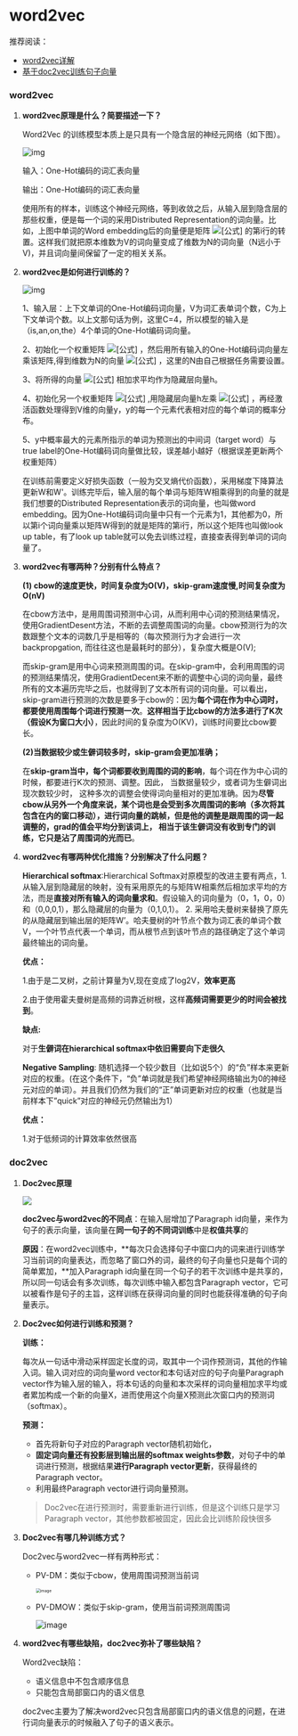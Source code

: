 # word2vec

推荐阅读：

- [word2vec详解](https://zhuanlan.zhihu.com/p/61635013)
- [基于doc2vec训练句子向量](https://zhuanlan.zhihu.com/p/36886191)



### word2vec

1. **word2vec原理是什么？简要描述一下？**

   Word2Vec 的训练模型本质上是只具有一个隐含层的神经元网络（如下图）。

   

   ![img](https://pic2.zhimg.com/80/v2-acb489ea3c71bcf8d9ec46b3e47e6c25_720w.jpg)

   

   输入：One-Hot编码的词汇表向量
   
   输出：One-Hot编码的词汇表向量
   
   使用所有的样本，训练这个神经元网络，等到收敛之后，从输入层到隐含层的那些权重，便是每一个词的采用Distributed Representation的词向量。比如，上图中单词的Word embedding后的向量便是矩阵 ![[公式]](https://www.zhihu.com/equation?tex=W_%7BV%C3%97N%7D) 的第i行的转置。这样我们就把原本维数为V的词向量变成了维数为N的词向量（N远小于V)，并且词向量间保留了一定的相关关系。



2. **word2vec是如何进行训练的？**

   ![img](https://pic4.zhimg.com/80/v2-8fcd03fa3dad0cf4d0af1a890ace5193_720w.jpg)

   1、输入层：上下文单词的One-Hot编码词向量，V为词汇表单词个数，C为上下文单词个数。以上文那句话为例，这里C=4，所以模型的输入是（is,an,on,the）4个单词的One-Hot编码词向量。

   2、初始化一个权重矩阵 ![[公式]](https://www.zhihu.com/equation?tex=W_%7BV%C3%97N%7D) ，然后用所有输入的One-Hot编码词向量左乘该矩阵,得到维数为N的向量 ![[公式]](https://www.zhihu.com/equation?tex=%CF%89_1+%CF%89_2%2C%E2%80%A6%2C%CF%89_c) ，这里的N由自己根据任务需要设置。

   3、将所得的向量 ![[公式]](https://www.zhihu.com/equation?tex=%CF%89_1+%CF%89_2%2C%E2%80%A6%2C%CF%89_c) 相加求平均作为隐藏层向量h。

   4、初始化另一个权重矩阵 ![[公式]](https://www.zhihu.com/equation?tex=W_%7BN%C3%97V%7D%5E%7B%27%7D) ,用隐藏层向量h左乘 ![[公式]](https://www.zhihu.com/equation?tex=W_%7BN%C3%97V%7D%5E%7B%27%7D) ，再经激活函数处理得到V维的向量y，y的每一个元素代表相对应的每个单词的概率分布。

   5、y中概率最大的元素所指示的单词为预测出的中间词（target word）与true label的One-Hot编码词向量做比较，误差越小越好（根据误差更新两个权重矩阵）

   在训练前需要定义好损失函数（一般为交叉熵代价函数），采用梯度下降算法更新W和W'。训练完毕后，输入层的每个单词与矩阵W相乘得到的向量的就是我们想要的Distributed Representation表示的词向量，也叫做word embedding。因为One-Hot编码词向量中只有一个元素为1，其他都为0，所以第i个词向量乘以矩阵W得到的就是矩阵的第i行，所以这个矩阵也叫做look up table，有了look up table就可以免去训练过程，直接查表得到单词的词向量了。

3. **word2vec有哪两种？分别有什么特点？**

   **(1) cbow的速度更快，时间复杂度为O(V)，skip-gram速度慢,时间复杂度为O(nV)**

   在cbow方法中，是用周围词预测中心词，从而利用中心词的预测结果情况，使用GradientDesent方法，不断的去调整周围词的向量。cbow预测行为的次数跟整个文本的词数几乎是相等的（每次预测行为才会进行一次backpropgation, 而往往这也是最耗时的部分），复杂度大概是O(V);

   而skip-gram是用中心词来预测周围的词。在skip-gram中，会利用周围的词的预测结果情况，使用GradientDecent来不断的调整中心词的词向量，最终所有的文本遍历完毕之后，也就得到了文本所有词的词向量。可以看出，skip-gram进行预测的次数是要多于cbow的：因为**每个词在作为中心词时，都要使用周围每个词进行预测一次**。**这样相当于比cbow的方法多进行了K次（假设K为窗口大小）**，因此时间的复杂度为O(KV)，训练时间要比cbow要长。

   **(2)当数据较少或生僻词较多时，skip-gram会更加准确；**

   在**skip-gram当中，每个词都要收到周围的词的影响**，每个词在作为中心词的时候，都要进行K次的预测、调整。因此， 当数据量较少，或者词为生僻词出现次数较少时， 这种多次的调整会使得词向量相对的更加准确。因为**尽管cbow从另外一个角度来说，某个词也是会受到多次周围词的影响（多次将其包含在内的窗口移动），进行词向量的跳帧，但是他的调整是跟周围的词一起调整的，grad的值会平均分到该词上， 相当于该生僻词没有收到专门的训练，它只是沾了周围词的光而已**。

4. **word2vec有哪两种优化措施？分别解决了什么问题？**

   **Hierarchical softmax**:Hierarchical Softmax对原模型的改进主要有两点，1. 从输入层到隐藏层的映射，没有采用原先的与矩阵W相乘然后相加求平均的方法，而是**直接对所有输入的词向量求和**。假设输入的词向量为（0，1，0，0）和（0,0,0,1），那么隐藏层的向量为（0,1,0,1）。 2. 采用哈夫曼树来替换了原先的从隐藏层到输出层的矩阵W’。哈夫曼树的叶节点个数为词汇表的单词个数V，一个叶节点代表一个单词，而从根节点到该叶节点的路径确定了这个单词最终输出的词向量。

   **优点：**

   1.由于是二叉树，之前计算量为V,现在变成了log2V，**效率更高**

   2.由于使用霍夫曼树是高频的词靠近树根，这样**高频词需要更少的时间会被找到**。

   **缺点:**

   对于**生僻词在hierarchical softmax中依旧需要向下走很久**

   **Negative Sampling**: 随机选择一个较少数目（比如说5个）的“负”样本来更新对应的权重。(在这个条件下，“负”单词就是我们希望神经网络输出为0的神经元对应的单词）。并且我们仍然为我们的“正”单词更新对应的权重（也就是当前样本下”quick”对应的神经元仍然输出为1）

   **优点：**

   1.对于低频词的计算效率依然很高



### doc2vec

1. **Doc2vec原理**

   ![](https://raw.githubusercontent.com/AnchoretY/images/master/blog/image.nxx0ege413n.png)

   **doc2vec与word2vec的不同点**：在输入层增加了Paragraph id向量，来作为句子的表示向量，该向量在**同一句子的不同词训练**中是**权值共享**的

   **原因**：在word2vec训练中，**每次只会选择句子中窗口内的词来进行训练学习当前词的向量表达，而忽略了窗口外的词，最终的句子向量也只是每个词的简单累加，**加入Paragraph id向量在同一个句子的若干次训练中是共享的，所以同一句话会有多次训练，每次训练中输入都包含Paragraph vector，它可以被看作是句子的主旨，这样训练在获得词向量的同时也能获得准确的句子向量表示。



2. **Doc2vec如何进行训练和预测？**

   **训练：**

   ​	每次从一句话中滑动采样固定长度的词，取其中一个词作预测词，其他的作输入词。输入词对应的词向量word vector和本句话对应的句子向量Paragraph vector作为输入层的输入，将本句话的向量和本次采样的词向量相加求平均或者累加构成一个新的向量X，进而使用这个向量X预测此次窗口内的预测词（softmax）。

   **预测：**

   - 首先将新句子对应的Paragraph vector随机初始化，
   - **固定词向量还有投影层到输出层的softmax weights参数**，对句子中的单词进行预测，根据结果**进行Paragraph vector更新**，获得最终的Paragraph vector。
   - 利用最终Paragraph vector进行词向量预测。

   > Doc2vec在进行预测时，需要重新进行训练，但是这个训练只是学习Paragraph vector，其他参数都被固定，因此会比训练阶段快很多

3. **Doc2vec有哪几种训练方式？**

   Doc2vec与word2vec一样有两种形式：

   - PV-DM：类似于cbow，使用周围词预测当前词

     <img src="https://raw.githubusercontent.com/AnchoretY/images/master/blog/image.vy3ts91mjst.png" alt="image" style="zoom:50%;" />

   - PV-DMOW：类似于skip-gram，使用当前词预测周围词

     ![image](https://raw.githubusercontent.com/AnchoretY/images/master/blog/image.7j2m9cpb4rp.png)

4. **word2vec有哪些缺陷，doc2vec弥补了哪些缺陷？**

   Word2vec缺陷：

   - 语义信息中不包含顺序信息
   - 只能包含局部窗口内的语义信息

   doc2vec主要为了解决word2vec只包含局部窗口内的语义信息的问题，在进行词向量表示的时候融入了句子的语义表示。

